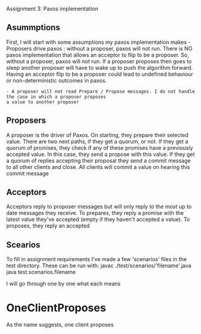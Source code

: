 Assignment 3: Paxos implementation

## Asummptions
First, I will start with some assumptions my paxos implementation makes
    - Proposers drive paxos : without a proposer, paxos will not run. There is NO paxos implementation that allows an
    acceptor to flip to be a proposer. So, without a proposer, paxos will not run. If a proposer proposes then goes to sleep
    another proposer will have to wake up to push the algorithm forward. Having an acceptor flip to be a proposer
    could lead to undefined behaviour or non-deterministic outcomes in paxos.

    - A proposer will not read Prepare / Propose messages. I do not handle the case in which a proposer proposes
    a value to another proposer

## Proposers
A proposer is the driver of Paxos. On starting, they prepare their selected value. There are two next paths, if they get
a quorum, or not. If they get a quorum of promises, they check if any of these promises have a previously accepted value. In 
this case, they send a propose with this value. If they get a quorum of replies accepting their proposal they send a commit message to 
all other clients and close. All clients will commit a value on hearing this commit message

## Acceptors
Acceptors reply to proposer messages but will only reply to the most up to date messages they receive. To prepares, they reply a 
promise with the latest value they've accepted (empty if they haven't accepted a value). To proposes, they reply an accepted

## Scearios
To fill in assignment requirements I've made a few 'scenarios' files in the test directory. These can be run with:
javac ./test/scenarios/'filename'.java
java test.scenarios.filename

I will go through one by one what each means

# OneClientProposes
As the name suggests, one client proposes
